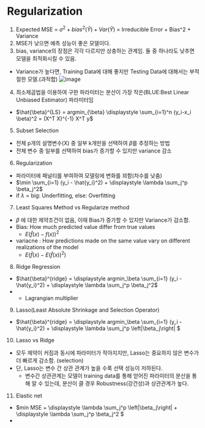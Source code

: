 # Regularization

1. Expected MSE = $\sigma^2 + bias^2 (\hat{Y}) + Var(\hat{Y})$ = Irreducible Error + Bias^2 + Variance
2. MSE가 낮으면 예측 성능이 좋은 모델이다.
3. bias, variance의 장점은 각각 다르지만 상충하는 관계임. 둘 중 하나라도 낮추면 모델을 최적화시킬 수 있음.
  - Variance가 높다면, Training Data에 대해 좋지만 Testing Data에 대해서는 부적절한 모델.(과적합)
![image](https://user-images.githubusercontent.com/86637366/209555201-0633fe2a-4fe9-4d39-b918-bcf167708dcb.png)
4. 최소제곱법을 이용하여 구한 파라미터는 분산이 가장 작은(BLUE:Best Linear Unbiased Estimator) 파라미터임
  - $\hat{\beta}^{LS} = argmin_{\beta} \displaystyle \sum_{i=1}^n (y_i-x_i \beta)^2 = (X^T X)^{-1} X^T y$
5. Subset Selection
  - 전체 p개의 설명변수(X) 중 일부 k개만을 선택하여 $\beta$를 추정하는 방법
  - 전체 변수 중 일부를 선택하여 bias가 증가할 수 있지만 variance 감소
6. Regularization
  - 파라미터에 패널티를 부여하여 모델링에 변화를 꾀함(차수를 낮춤)
  - $\min \sum_{i=1} (y_i - \hat{y_i}^2) + \displaystyle \lambda \sum_j^p  \beta_j^2$
  - if $\lambda$ = big: Underfitting, else: Overfitting
7. Least Squares Method vs Regularize method
  - $\beta$ 에 대한 제약조건이 없음, 이때 Bias가 증가할 수 있지만 Variance가 감소함.
  - Bias: How much predicted value differ from true values
    - $E(\hat{f}(x) - f(x))^2$
  - variacne : How predictions made on the same value vary on different realizations of the model
    - $E(\hat{f}(x) - E(\hat{f}(x))^2)$
8. Ridge Regression
  - $\hat{\beta}^{ridge} = \displaystyle argmin_\beta \sum_{i=1} (y_i - \hat{y_i}^2) + \displaystyle \lambda \sum_j^p  \beta_j^2$
  - * Lagrangian multiplier
9. Lasso(Least Absolute Shrinkage and Selection Operator)
  - $\hat{\beta}^{ridge} = \displaystyle argmin_\beta \sum_{i=1} (y_i - \hat{y_i}^2) + \displaystyle \lambda \sum_j^p \left|\beta_j\right| $
10. Lasso vs Ridge
  - 모두 제약이 커짐과 동시에 파라미터가 작아지지만, Lasso는 중요하지 않은 변수가 더 빠르게 감소함. (selection)
  - 단, Lasso는 변수 간 상관 관계가 높을 수록 선택 성능이 저하된다.
    - 변수간 상관관계는 모델이 training data를 통해 얻어진 파라미터의 분산을 통해 알 수 있는데, 분산이 클 경우 Robustness(강건성)과 상관관계가 높다.
11. Elastic net
  - $min MSE + \displaystyle \lambda \sum_j^p \left|\beta_j\right| + \displaystyle \lambda \sum_j^p  \beta_j^2 $
  - 
